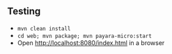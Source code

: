 ## Testing

* `mvn clean install`
* `cd web; mvn package; mvn payara-micro:start`
* Open [http://localhost:8080/index.html](http://localhost:8080/index.html) in a browser